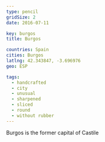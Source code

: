 ```yaml
---
type: pencil
gridSize: 2
date: 2016-07-11

key: burgos
title: Burgos

countries: Spain
cities: Burgos
latlng: 42.343847, -3.696976
geo: ESP

tags:
  - handcrafted
  - city
  - unusual
  - sharpened
  - sliced
  - round
  - without rubber
---
```


Burgos is the former capital of Castile
